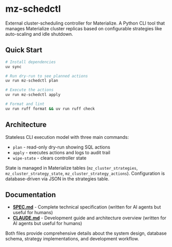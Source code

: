 # mz-schedctl

External cluster-scheduling controller for Materialize. A Python CLI tool that
manages Materialize cluster replicas based on configurable strategies like
auto-scaling and idle shutdown.

## Quick Start

```bash
# Install dependencies
uv sync

# Run dry-run to see planned actions
uv run mz-schedctl plan

# Execute the actions
uv run mz-schedctl apply

# Format and lint
uv run ruff format && uv run ruff check
```

## Architecture

Stateless CLI execution model with three main commands:
- `plan` - read-only dry-run showing SQL actions
- `apply` - executes actions and logs to audit trail
- `wipe-state` - clears controller state

State is managed in Materialize tables (`mz_cluster_strategies`,
`mz_cluster_strategy_state`, `mz_cluster_strategy_actions`). Configuration is
database-driven via JSON in the strategies table.

## Documentation

- **[SPEC.md](SPEC.md)** - Complete technical specification (written for AI
  agents but useful for humans)
- **[CLAUDE.md](CLAUDE.md)** - Development guide and architecture overview
  (written for AI agents but useful for humans)

Both files provide comprehensive details about the system design, database
schema, strategy implementations, and development workflow.
